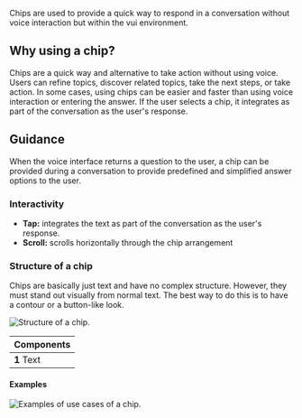 Chips are used to provide a quick way to respond in a conversation without voice interaction but within the vui environment.

## Why using a chip?

Chips are a quick way and alternative to take action without using voice. Users can refine topics, discover related topics, take the next steps, or take action. In some cases, using chips can be easier and faster than using voice interaction or entering the answer. If the user selects a chip, it integrates as part of the conversation as the user's response.

## Guidance

When the voice interface returns a question to the user, a chip can be provided during a conversation to provide predefined and simplified answer options to the user.

### Interactivity

- **Tap:** integrates the text as part of the conversation as the user's response.
- **Scroll:** scrolls horizontally through the chip arrangement

### Structure of a chip

Chips are basically just text and have no complex structure. However, they must stand out visually from normal text. The best way to do this is to have a contour or a button-like look.

![Structure of a chip.](/images/design-patterns/chipStructure.png)

| Components |
| ---------- |
| **1** Text |

#### Examples

![Examples of use cases of a chip.](/images/design-patterns/chipExamples.png)

